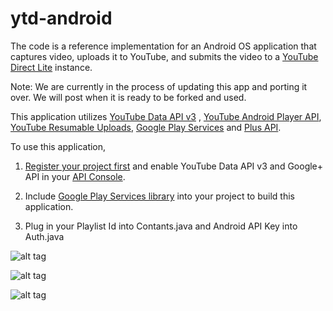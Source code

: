 ytd-android
===========

The code is a reference implementation for an Android OS application that captures video, uploads it to YouTube, and submits the video to a [YouTube Direct Lite](http://code.google.com/p/youtube-direct-lite/) instance.

Note: We are currently in the process of updating this app and porting it over. We will post when it is ready to be forked and used.

This application utilizes [YouTube Data API v3](https://developers.google.com/youtube/v3/) , [YouTube Android Player API](https://developers.google.com/youtube/android/player/), [YouTube Resumable Uploads](https://developers.google.com/youtube/v3/guides/using_resumable_upload_protocol?hl=en), [Google Play Services](https://developer.android.com/google/play-services/index.html) and [Plus API](https://developers.google.com/+/mobile/android/Google).

To use this application,

1) [Register your project first](https://developers.google.com/youtube/android/player/register) and enable YouTube Data API v3 and Google+ API in your [API Console](https://code.google.com/apis/console/).

2) Include [Google Play Services library](http://developer.android.com/google/play-services/setup.html) into your project to build this application.

5) Plug in your Playlist Id into Contants.java and Android API Key into Auth.java

![alt tag](https://ytd-android.googlecode.com/files/YTDL.png)

![alt tag](https://ytd-android.googlecode.com/files/YTDL-review.png)

![alt tag](https://ytd-android.googlecode.com/files/YTDL-watch-video.png)
